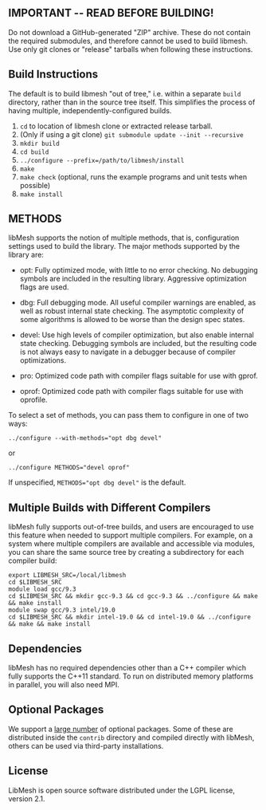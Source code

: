 ## IMPORTANT -- READ BEFORE BUILDING!
Do not download a GitHub-generated "ZIP" archive. These do not contain the required submodules, and therefore cannot be used to build libmesh. Use only git clones or "release" tarballs when following these instructions.

## Build Instructions
The default is to build libmesh "out of tree," i.e. within a separate `build` directory, rather than in the source tree itself. This simplifies the process of having multiple, independently-configured builds.
1. `cd` to location of libmesh clone or extracted release tarball.
1. (Only if using a git clone) `git submodule update --init --recursive`
1. `mkdir build`
1. `cd build`
1. `../configure --prefix=/path/to/libmesh/install`
1. `make`
1. `make check` (optional, runs the example programs and unit tests when possible)
1. `make install`


## METHODS
libMesh supports the notion of multiple methods, that is, configuration
settings used to build the library.  The major methods supported by
the library are:

* opt: Fully optimized mode, with little to no error checking. No debugging
  symbols are included in the resulting library.  Aggressive optimization
  flags are used.

* dbg: Full debugging mode. All useful compiler warnings are enabled,
  as well as robust internal state checking. The asymptotic complexity
  of some algorithms is allowed to be worse than the design spec states.

* devel: Use high levels of compiler optimization, but also enable internal
  state checking.  Debugging symbols are included, but the resulting
  code is not always easy to navigate in a debugger because of
  compiler optimizations.

* pro: Optimized code path with compiler flags suitable for use with gprof.

* oprof: Optimized code path with compiler flags suitable for use with oprofile.

To select a set of methods, you can pass them to configure in one of two ways:

    ../configure --with-methods="opt dbg devel"

or

    ../configure METHODS="devel oprof"

If unspecified, `METHODS="opt dbg devel"` is the default.


## Multiple Builds with Different Compilers
libMesh fully supports out-of-tree builds, and users are encouraged to use this
feature when needed to support multiple compilers. For example, on a system
where multiple compilers are available and accessible via modules, you can share
the same source tree by creating a subdirectory for each compiler build:

    export LIBMESH_SRC=/local/libmesh
    cd $LIBMESH_SRC
    module load gcc/9.3
    cd $LIBMESH_SRC && mkdir gcc-9.3 && cd gcc-9.3 && ../configure && make && make install
    module swap gcc/9.3 intel/19.0
    cd $LIBMESH_SRC && mkdir intel-19.0 && cd intel-19.0 && ../configure && make && make install


## Dependencies
libMesh has no required dependencies other than a C++ compiler which
fully supports the C++11 standard. To run on distributed memory
platforms in parallel, you will also need MPI.

## Optional Packages
We support a [large number](http://libmesh.github.io/externalsoftware.html) of
optional packages. Some of these are distributed inside the `contrib` directory
and compiled directly with libMesh, others can be used via third-party installations.

## License
LibMesh is open source software distributed under the LGPL license, version 2.1.
